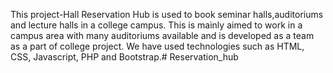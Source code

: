 This project-Hall Reservation Hub is used to book seminar halls,auditoriums and lecture halls in a college campus.
This is mainly aimed to work in a campus area with many auditoriums available and is developed as a team as a part of college project.
We have used technologies such as HTML, CSS, Javascript, PHP and Bootstrap.# Reservation_hub
